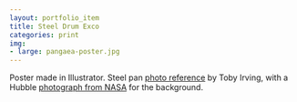 ```yaml
---
layout: portfolio_item
title: Steel Drum Exco
categories: print
img:
- large: pangaea-poster.jpg
---
```


Poster made in Illustrator. Steel pan [photo reference](http://instagram.com/p/XNi6euFrdg/) by Toby Irving, with a Hubble [photograph from NASA](http://apod.nasa.gov/apod/ap110503.html) for the background.
